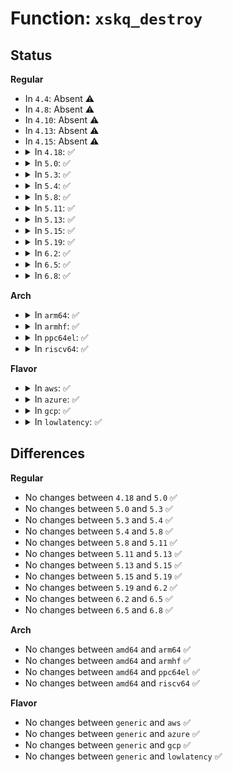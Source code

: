 # Function: <code>xskq_destroy</code>

## Status
<b>Regular</b>
<ul>
<li>
In <code>4.4</code>: Absent ⚠️
</li>
<li>
In <code>4.8</code>: Absent ⚠️
</li>
<li>
In <code>4.10</code>: Absent ⚠️
</li>
<li>
In <code>4.13</code>: Absent ⚠️
</li>
<li>
In <code>4.15</code>: Absent ⚠️
</li>
<li>
<details>
<summary>In <code>4.18</code>: ✅</summary>

```c
void xskq_destroy(struct xsk_queue *q);
```

**Collision:** Unique Global

**Inline:** No

**Transformation:** False

**Instances:**

```
In net/xdp/xsk_queue.c (ffffffff819cd3e0)
Location: net/xdp/xsk_queue.c:56
Inline: False
Direct callers:
  - net/xdp/xdp_umem.c:xdp_umem_release_deferred
  - net/xdp/xdp_umem.c:xdp_umem_release_deferred
```
**Symbols:**

```
ffffffff819cd3e0-ffffffff819cd407: xskq_destroy (STB_GLOBAL)
```
</details>
</li>
<li>
<details>
<summary>In <code>5.0</code>: ✅</summary>

```c
void xskq_destroy(struct xsk_queue *q);
```

**Collision:** Unique Global

**Inline:** No

**Transformation:** False

**Instances:**

```
In net/xdp/xsk_queue.c (ffffffff81a06710)
Location: net/xdp/xsk_queue.c:59
Inline: False
Direct callers:
  - net/xdp/xsk.c:xsk_release
  - net/xdp/xsk.c:xsk_release
  - net/xdp/xdp_umem.c:xdp_umem_release_deferred
  - net/xdp/xdp_umem.c:xdp_umem_release_deferred
```
**Symbols:**

```
ffffffff81a06710-ffffffff81a06737: xskq_destroy (STB_GLOBAL)
```
</details>
</li>
<li>
<details>
<summary>In <code>5.3</code>: ✅</summary>

```c
void xskq_destroy(struct xsk_queue *q);
```

**Collision:** Unique Global

**Inline:** No

**Transformation:** False

**Instances:**

```
In net/xdp/xsk_queue.c (ffffffff81a76080)
Location: net/xdp/xsk_queue.c:59
Inline: False
Direct callers:
  - net/xdp/xsk.c:xsk_release
  - net/xdp/xsk.c:xsk_release
  - net/xdp/xdp_umem.c:xdp_umem_release_deferred
  - net/xdp/xdp_umem.c:xdp_umem_release_deferred
```
**Symbols:**

```
ffffffff81a76080-ffffffff81a760a9: xskq_destroy (STB_GLOBAL)
```
</details>
</li>
<li>
<details>
<summary>In <code>5.4</code>: ✅</summary>

```c
void xskq_destroy(struct xsk_queue *q);
```

**Collision:** Unique Global

**Inline:** No

**Transformation:** False

**Instances:**

```
In net/xdp/xsk_queue.c (ffffffff81aacf40)
Location: net/xdp/xsk_queue.c:59
Inline: False
Direct callers:
  - net/xdp/xsk.c:xsk_release
  - net/xdp/xsk.c:xsk_release
  - net/xdp/xdp_umem.c:xdp_umem_release_deferred
  - net/xdp/xdp_umem.c:xdp_umem_release_deferred
```
**Symbols:**

```
ffffffff81aacf40-ffffffff81aacf69: xskq_destroy (STB_GLOBAL)
```
</details>
</li>
<li>
<details>
<summary>In <code>5.8</code>: ✅</summary>

```c
void xskq_destroy(struct xsk_queue *q);
```

**Collision:** Unique Global

**Inline:** No

**Transformation:** False

**Instances:**

```
In net/xdp/xsk_queue.c (ffffffff81ba8df0)
Location: net/xdp/xsk_queue.c:50
Inline: False
Direct callers:
  - net/xdp/xsk.c:xsk_release
  - net/xdp/xsk.c:xsk_release
  - net/xdp/xdp_umem.c:xdp_umem_release_deferred
  - net/xdp/xdp_umem.c:xdp_umem_release_deferred
```
**Symbols:**

```
ffffffff81ba8df0-ffffffff81ba8e1b: xskq_destroy (STB_GLOBAL)
```
</details>
</li>
<li>
<details>
<summary>In <code>5.11</code>: ✅</summary>

```c
void xskq_destroy(struct xsk_queue *q);
```

**Collision:** Unique Global

**Inline:** No

**Transformation:** False

**Instances:**

```
In net/xdp/xsk_queue.c (ffffffff81bb8650)
Location: net/xdp/xsk_queue.c:50
Inline: False
Direct callers:
  - net/xdp/xsk.c:xsk_release
  - net/xdp/xsk.c:xsk_release
  - net/xdp/xsk.c:xsk_release
  - net/xdp/xsk.c:xsk_release
  - net/xdp/xsk_buff_pool.c:xp_release_deferred
  - net/xdp/xsk_buff_pool.c:xp_release_deferred
```
**Symbols:**

```
ffffffff81bb8650-ffffffff81bb867b: xskq_destroy (STB_GLOBAL)
```
</details>
</li>
<li>
<details>
<summary>In <code>5.13</code>: ✅</summary>

```c
void xskq_destroy(struct xsk_queue *q);
```

**Collision:** Unique Global

**Inline:** No

**Transformation:** False

**Instances:**

```
In net/xdp/xsk_queue.c (ffffffff81ba7810)
Location: net/xdp/xsk_queue.c:50
Inline: False
Direct callers:
  - net/xdp/xsk.c:xsk_release
  - net/xdp/xsk.c:xsk_release
  - net/xdp/xsk.c:xsk_release
  - net/xdp/xsk.c:xsk_release
  - net/xdp/xsk_buff_pool.c:xp_release_deferred
  - net/xdp/xsk_buff_pool.c:xp_release_deferred
```
**Symbols:**

```
ffffffff81ba7810-ffffffff81ba783b: xskq_destroy (STB_GLOBAL)
```
</details>
</li>
<li>
<details>
<summary>In <code>5.15</code>: ✅</summary>

```c
void xskq_destroy(struct xsk_queue *q);
```

**Collision:** Unique Global

**Inline:** No

**Transformation:** False

**Instances:**

```
In net/xdp/xsk_queue.c (ffffffff81c75490)
Location: net/xdp/xsk_queue.c:50
Inline: False
Direct callers:
  - net/xdp/xsk.c:xsk_release
  - net/xdp/xsk.c:xsk_release
  - net/xdp/xsk.c:xsk_release
  - net/xdp/xsk.c:xsk_release
  - net/xdp/xsk_buff_pool.c:xp_release_deferred
  - net/xdp/xsk_buff_pool.c:xp_release_deferred
```
**Symbols:**

```
ffffffff81c75490-ffffffff81c754bb: xskq_destroy (STB_GLOBAL)
```
</details>
</li>
<li>
<details>
<summary>In <code>5.19</code>: ✅</summary>

```c
void xskq_destroy(struct xsk_queue *q);
```

**Collision:** Unique Global

**Inline:** No

**Transformation:** False

**Instances:**

```
In net/xdp/xsk_queue.c (ffffffff81e19660)
Location: net/xdp/xsk_queue.c:50
Inline: False
Direct callers:
  - net/xdp/xsk.c:xsk_release
  - net/xdp/xsk.c:xsk_release
  - net/xdp/xsk.c:xsk_release
  - net/xdp/xsk.c:xsk_release
  - net/xdp/xsk_buff_pool.c:xp_release_deferred
  - net/xdp/xsk_buff_pool.c:xp_release_deferred
```
**Symbols:**

```
ffffffff81e19660-ffffffff81e19696: xskq_destroy (STB_GLOBAL)
```
</details>
</li>
<li>
<details>
<summary>In <code>6.2</code>: ✅</summary>

```c
void xskq_destroy(struct xsk_queue *q);
```

**Collision:** Unique Global

**Inline:** No

**Transformation:** False

**Instances:**

```
In net/xdp/xsk_queue.c (ffffffff81ff0970)
Location: net/xdp/xsk_queue.c:50
Inline: False
Direct callers:
  - net/xdp/xsk.c:xsk_release
  - net/xdp/xsk.c:xsk_release
  - net/xdp/xsk.c:xsk_release
  - net/xdp/xsk.c:xsk_release
  - net/xdp/xsk_buff_pool.c:xp_release_deferred
  - net/xdp/xsk_buff_pool.c:xp_release_deferred
```
**Symbols:**

```
ffffffff81ff0970-ffffffff81ff09a6: xskq_destroy (STB_GLOBAL)
```
</details>
</li>
<li>
<details>
<summary>In <code>6.5</code>: ✅</summary>

```c
void xskq_destroy(struct xsk_queue *q);
```

**Collision:** Unique Global

**Inline:** No

**Transformation:** False

**Instances:**

```
In net/xdp/xsk_queue.c (ffffffff8206cb20)
Location: net/xdp/xsk_queue.c:49
Inline: False
Direct callers:
  - net/xdp/xsk.c:xsk_release
  - net/xdp/xsk.c:xsk_release
  - net/xdp/xsk.c:xsk_release
  - net/xdp/xsk.c:xsk_release
  - net/xdp/xsk_buff_pool.c:xp_release_deferred
  - net/xdp/xsk_buff_pool.c:xp_release_deferred
```
**Symbols:**

```
ffffffff8206cb20-ffffffff8206cb56: xskq_destroy (STB_GLOBAL)
```
</details>
</li>
<li>
<details>
<summary>In <code>6.8</code>: ✅</summary>

```c
void xskq_destroy(struct xsk_queue *q);
```

**Collision:** Unique Global

**Inline:** No

**Transformation:** False

**Instances:**

```
In net/xdp/xsk_queue.c (ffffffff821409c0)
Location: net/xdp/xsk_queue.c:59
Inline: False
Direct callers:
  - net/xdp/xsk.c:xsk_release
  - net/xdp/xsk.c:xsk_release
  - net/xdp/xsk.c:xsk_release
  - net/xdp/xsk.c:xsk_release
  - net/xdp/xsk_buff_pool.c:xp_release_deferred
  - net/xdp/xsk_buff_pool.c:xp_release_deferred
```
**Symbols:**

```
ffffffff821409c0-ffffffff821409f6: xskq_destroy (STB_GLOBAL)
```
</details>
</li>
</ul>
<b>Arch</b>
<ul>
<li>
<details>
<summary>In <code>arm64</code>: ✅</summary>

```c
void xskq_destroy(struct xsk_queue *q);
```

**Collision:** Unique Global

**Inline:** No

**Transformation:** False

**Instances:**

```
In net/xdp/xsk_queue.c (ffff800010d818d8)
Location: net/xdp/xsk_queue.c:59
Inline: False
Direct callers:
  - net/xdp/xsk.c:xsk_release
  - net/xdp/xsk.c:xsk_release
  - net/xdp/xdp_umem.c:xdp_umem_release_deferred
  - net/xdp/xdp_umem.c:xdp_umem_release_deferred
```
**Symbols:**

```
ffff800010d818d8-ffff800010d81910: xskq_destroy (STB_GLOBAL)
```
</details>
</li>
<li>
<details>
<summary>In <code>armhf</code>: ✅</summary>

```c
void xskq_destroy(struct xsk_queue *q);
```

**Collision:** Unique Global

**Inline:** No

**Transformation:** False

**Instances:**

```
In net/xdp/xsk_queue.c (c0e7be30)
Location: net/xdp/xsk_queue.c:59
Inline: False
Direct callers:
  - net/xdp/xsk.c:xsk_release
  - net/xdp/xsk.c:xsk_release
  - net/xdp/xdp_umem.c:xdp_umem_release_deferred
  - net/xdp/xdp_umem.c:xdp_umem_release_deferred
```
**Symbols:**

```
c0e7be30-c0e7be60: xskq_destroy (STB_GLOBAL)
```
</details>
</li>
<li>
<details>
<summary>In <code>ppc64el</code>: ✅</summary>

```c
void xskq_destroy(struct xsk_queue *q);
```

**Collision:** Unique Global

**Inline:** No

**Transformation:** False

**Instances:**

```
In net/xdp/xsk_queue.c (c000000000ec18a0)
Location: net/xdp/xsk_queue.c:59
Inline: False
Direct callers:
  - net/xdp/xsk.c:xsk_release
  - net/xdp/xsk.c:xsk_release
  - net/xdp/xdp_umem.c:xdp_umem_release_deferred
  - net/xdp/xdp_umem.c:xdp_umem_release_deferred
```
**Symbols:**

```
c000000000ec18a0-c000000000ec18f4: xskq_destroy (STB_GLOBAL)
```
</details>
</li>
<li>
<details>
<summary>In <code>riscv64</code>: ✅</summary>

```c
void xskq_destroy(struct xsk_queue *q);
```

**Collision:** Unique Global

**Inline:** No

**Transformation:** False

**Instances:**

```
In net/xdp/xsk_queue.c (ffffffe0008add4c)
Location: net/xdp/xsk_queue.c:59
Inline: False
Direct callers:
  - net/xdp/xsk.c:xsk_release
  - net/xdp/xsk.c:xsk_release
  - net/xdp/xdp_umem.c:xdp_umem_release_deferred
  - net/xdp/xdp_umem.c:xdp_umem_release_deferred
```
**Symbols:**

```
ffffffe0008add4c-ffffffe0008add82: xskq_destroy (STB_GLOBAL)
```
</details>
</li>
</ul>
<b>Flavor</b>
<ul>
<li>
<details>
<summary>In <code>aws</code>: ✅</summary>

```c
void xskq_destroy(struct xsk_queue *q);
```

**Collision:** Unique Global

**Inline:** No

**Transformation:** False

**Instances:**

```
In net/xdp/xsk_queue.c (ffffffff81a4c2d0)
Location: net/xdp/xsk_queue.c:59
Inline: False
Direct callers:
  - net/xdp/xsk.c:xsk_release
  - net/xdp/xsk.c:xsk_release
  - net/xdp/xdp_umem.c:xdp_umem_release_deferred
  - net/xdp/xdp_umem.c:xdp_umem_release_deferred
```
**Symbols:**

```
ffffffff81a4c2d0-ffffffff81a4c2f9: xskq_destroy (STB_GLOBAL)
```
</details>
</li>
<li>
<details>
<summary>In <code>azure</code>: ✅</summary>

```c
void xskq_destroy(struct xsk_queue *q);
```

**Collision:** Unique Global

**Inline:** No

**Transformation:** False

**Instances:**

```
In net/xdp/xsk_queue.c (ffffffff81a08ec0)
Location: net/xdp/xsk_queue.c:59
Inline: False
Direct callers:
  - net/xdp/xsk.c:xsk_release
  - net/xdp/xsk.c:xsk_release
  - net/xdp/xdp_umem.c:xdp_umem_release_deferred
  - net/xdp/xdp_umem.c:xdp_umem_release_deferred
```
**Symbols:**

```
ffffffff81a08ec0-ffffffff81a08ee9: xskq_destroy (STB_GLOBAL)
```
</details>
</li>
<li>
<details>
<summary>In <code>gcp</code>: ✅</summary>

```c
void xskq_destroy(struct xsk_queue *q);
```

**Collision:** Unique Global

**Inline:** No

**Transformation:** False

**Instances:**

```
In net/xdp/xsk_queue.c (ffffffff81ab8180)
Location: net/xdp/xsk_queue.c:59
Inline: False
Direct callers:
  - net/xdp/xsk.c:xsk_release
  - net/xdp/xsk.c:xsk_release
  - net/xdp/xdp_umem.c:xdp_umem_release_deferred
  - net/xdp/xdp_umem.c:xdp_umem_release_deferred
```
**Symbols:**

```
ffffffff81ab8180-ffffffff81ab81a9: xskq_destroy (STB_GLOBAL)
```
</details>
</li>
<li>
<details>
<summary>In <code>lowlatency</code>: ✅</summary>

```c
void xskq_destroy(struct xsk_queue *q);
```

**Collision:** Unique Global

**Inline:** No

**Transformation:** False

**Instances:**

```
In net/xdp/xsk_queue.c (ffffffff81ac45a0)
Location: net/xdp/xsk_queue.c:59
Inline: False
Direct callers:
  - net/xdp/xsk.c:xsk_release
  - net/xdp/xsk.c:xsk_release
  - net/xdp/xdp_umem.c:xdp_umem_release_deferred
  - net/xdp/xdp_umem.c:xdp_umem_release_deferred
```
**Symbols:**

```
ffffffff81ac45a0-ffffffff81ac45c9: xskq_destroy (STB_GLOBAL)
```
</details>
</li>
</ul>

## Differences
<b>Regular</b>
<ul>
<li>
No changes between <code>4.18</code> and <code>5.0</code> ✅
</li>
<li>
No changes between <code>5.0</code> and <code>5.3</code> ✅
</li>
<li>
No changes between <code>5.3</code> and <code>5.4</code> ✅
</li>
<li>
No changes between <code>5.4</code> and <code>5.8</code> ✅
</li>
<li>
No changes between <code>5.8</code> and <code>5.11</code> ✅
</li>
<li>
No changes between <code>5.11</code> and <code>5.13</code> ✅
</li>
<li>
No changes between <code>5.13</code> and <code>5.15</code> ✅
</li>
<li>
No changes between <code>5.15</code> and <code>5.19</code> ✅
</li>
<li>
No changes between <code>5.19</code> and <code>6.2</code> ✅
</li>
<li>
No changes between <code>6.2</code> and <code>6.5</code> ✅
</li>
<li>
No changes between <code>6.5</code> and <code>6.8</code> ✅
</li>
</ul>
<b>Arch</b>
<ul>
<li>
No changes between <code>amd64</code> and <code>arm64</code> ✅
</li>
<li>
No changes between <code>amd64</code> and <code>armhf</code> ✅
</li>
<li>
No changes between <code>amd64</code> and <code>ppc64el</code> ✅
</li>
<li>
No changes between <code>amd64</code> and <code>riscv64</code> ✅
</li>
</ul>
<b>Flavor</b>
<ul>
<li>
No changes between <code>generic</code> and <code>aws</code> ✅
</li>
<li>
No changes between <code>generic</code> and <code>azure</code> ✅
</li>
<li>
No changes between <code>generic</code> and <code>gcp</code> ✅
</li>
<li>
No changes between <code>generic</code> and <code>lowlatency</code> ✅
</li>
</ul>

